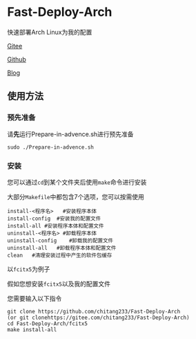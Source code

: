 # Fast-Deploy-Arch

快速部署Arch Linux为我的配置

[Gitee](https://gitee.com/chitang233/Fast-Deploy-Arch)

[Github](https://github.com/chitang233/Fast-Deploy-Arch)

[Blog](https://chitang.tk)

## 使用方法

### 预先准备

请**先**运行Prepare-in-advence.sh进行预先准备

```shell
sudo ./Prepare-in-advence.sh
```

### 安装

您可以通过`cd`到某个文件夹后使用`make`命令进行安装

大部分`Makefile`中都包含7个选项，您可以按需使用

```shell
install-<程序名>	#安装程序本体
install-config	#安装我的配置文件
install-all	#安装程序本体和配置文件
uninstall-<程序名>	#卸载程序本体
uninstall-config	#卸载我的配置文件
uninstall-all	#卸载程序本体和配置文件
clean	#清理安装过程中产生的软件包缓存
```

以`fcitx5`为例子

假如您想安装`fcitx5`以及我的配置文件

您需要输入以下指令

```shell
git clone https://github.com/chitang233/Fast-Deploy-Arch
(or git clonehttps://gitee.com/chitang233/Fast-Deploy-Arch)
cd Fast-Deploy-Arch/fcitx5
make install-all
```

